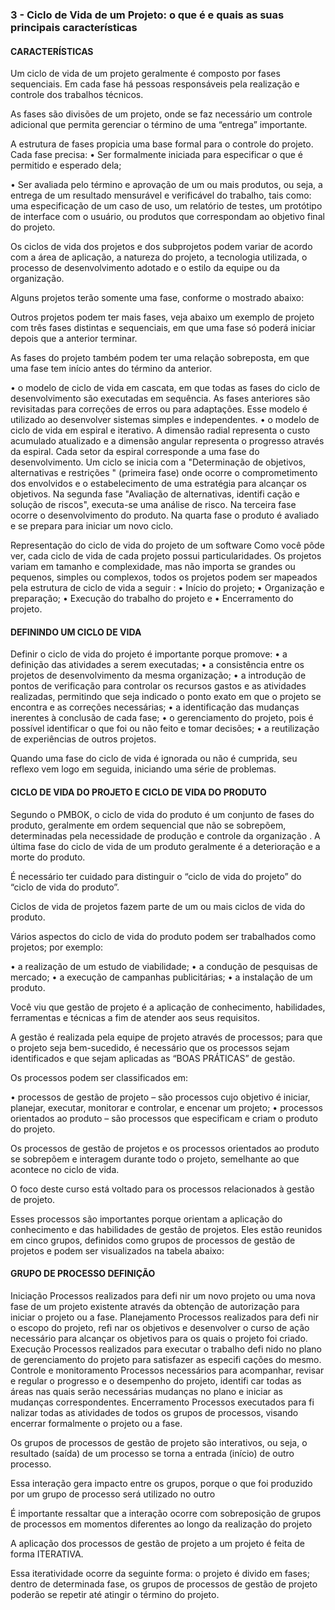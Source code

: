 ### 3 - Ciclo de Vida de um Projeto: o que é e quais as suas principais características




#### CARACTERÍSTICAS

Um ciclo de vida de um projeto geralmente é composto por fases sequenciais. Em cada fase há pessoas responsáveis pela realização e controle dos trabalhos técnicos. 

As fases são divisões de um projeto, onde se faz necessário um controle adicional que permita gerenciar o término de uma “entrega” importante.

A estrutura de fases propicia uma base formal para o controle do projeto. Cada fase precisa:
• Ser formalmente iniciada para especificar o que é permitido e esperado dela;

• Ser avaliada pelo término e aprovação de um ou mais produtos, ou seja, a entrega de um resultado mensurável e verificável do trabalho, tais como: uma especificação de um caso de uso, um relatório de testes, um
protótipo de interface com o usuário, ou produtos que correspondam ao objetivo final do projeto.

Os ciclos de vida dos projetos e dos subprojetos podem variar de acordo com a área de aplicação, a natureza do
projeto, a tecnologia utilizada, o processo de desenvolvimento adotado e o estilo da equipe ou da organização.

Alguns projetos terão somente uma fase, conforme o mostrado abaixo:



Outros projetos podem ter mais fases, veja abaixo um exemplo de projeto com três fases distintas e sequenciais, em que uma fase só poderá iniciar depois que a anterior terminar.


As fases do projeto também podem ter uma relação sobreposta, em que uma fase tem início antes do término da anterior.

• o modelo de ciclo de vida em cascata, em que todas as fases do ciclo de desenvolvimento são executadas em sequência. As fases anteriores são revisitadas para correções de erros ou para adaptações. Esse modelo é utilizado ao desenvolver sistemas simples e independentes.
• o modelo de ciclo de vida em espiral e iterativo. A dimensão radial representa o custo acumulado atualizado e a dimensão angular representa o progresso através da espiral.  Cada setor da espiral corresponde a uma fase do desenvolvimento. Um ciclo se inicia com a "Determinação de objetivos, alternativas e restrições " (primeira fase) onde ocorre o comprometimento dos envolvidos e o estabelecimento de uma estratégia
para alcançar os objetivos. Na segunda fase "Avaliação de alternativas, identifi cação e solução de riscos", executa-se uma análise de risco. Na terceira fase ocorre o desenvolvimento do produto. Na quarta fase o produto é avaliado e se prepara para iniciar um novo ciclo.

Representação do ciclo de vida do projeto de um software
Como você pôde ver, cada ciclo de vida de cada projeto possui particularidades. Os projetos variam em tamanho e complexidade, mas
não importa se grandes ou pequenos, simples ou complexos, todos os projetos podem ser mapeados pela estrutura de ciclo de vida a seguir :
• Início do projeto;
• Organização e preparação;
• Execução do trabalho do projeto e
• Encerramento do projeto.

#### DEFININDO UM CICLO DE VIDA

Definir o ciclo de vida do projeto é importante porque promove:
• a definição das atividades a serem executadas;
• a consistência entre os projetos de desenvolvimento da mesma organização;
• a introdução de pontos de verificação para controlar os recursos gastos e as atividades realizadas, permitindo que seja indicado o
ponto exato em que o projeto se encontra e as correções necessárias;
• a identificação das mudanças inerentes à conclusão de cada fase;
• o gerenciamento do projeto, pois é possível identificar o que foi ou não feito e tomar decisões;
• a reutilização de experiências de outros projetos.

Quando uma fase do ciclo de vida é ignorada ou não é cumprida, seu reflexo vem logo em seguida, iniciando uma série de problemas.


#### CICLO DE VIDA DO PROJETO E CICLO DE VIDA DO PRODUTO

Segundo o PMBOK, o ciclo de vida do produto é um conjunto de fases do produto, geralmente em ordem sequencial que não se sobrepõem,
determinadas pela necessidade de produção e controle da organização . A última fase do ciclo de vida de um produto geralmente é a deterioração
e a morte do produto.

É necessário ter cuidado para distinguir o “ciclo de vida do projeto” do “ciclo de vida do produto”.

Ciclos de vida de projetos fazem parte de um ou mais ciclos de vida do produto.

Vários aspectos do ciclo de vida do produto podem ser trabalhados como projetos; por exemplo:

• a realização de um estudo de viabilidade;
• a condução de pesquisas de mercado;
• a execução de campanhas publicitárias;
• a instalação de um produto.

Você viu que gestão de projeto é a aplicação de conhecimento, habilidades, ferramentas e técnicas a fim de atender aos seus requisitos. 

A gestão é realizada pela equipe de projeto através de processos; para que o projeto seja bem-sucedido, é necessário que os processos sejam
identificados e que sejam aplicadas as “BOAS PRÁTICAS” de gestão.

Os processos podem ser classificados em:

• processos de gestão de projeto – são processos cujo objetivo é iniciar, planejar, executar, monitorar e controlar, e encenar um projeto;
• processos orientados ao produto – são processos que especificam e criam o produto do projeto.

Os processos de gestão de projetos e os processos orientados ao produto se sobrepõem e interagem durante todo o projeto, semelhante
ao que acontece no ciclo de vida.

O foco deste curso está voltado para os processos relacionados à gestão de projeto.

Esses processos são importantes porque orientam a aplicação do conhecimento e das habilidades de gestão de projetos. Eles estão reunidos
em cinco grupos, definidos como grupos de processos de gestão de projetos e podem ser visualizados na tabela abaixo:


 #### GRUPO DE PROCESSO	 DEFINIÇÃO
 Iniciação	 Processos realizados para defi nir um novo projeto ou
uma nova fase de um projeto existente através da
obtenção de autorização para iniciar o projeto ou a
fase.
 Planejamento	 Processos realizados para defi nir o escopo do projeto,
refi nar os objetivos e desenvolver o curso de ação
necessário para alcançar os objetivos para os quais o
projeto foi criado.
 Execução	 Processos realizados para executar o trabalho defi nido
no plano de gerenciamento do projeto para satisfazer
as especifi cações do mesmo.
 Controle e
monitoramento	 Processos necessários para acompanhar, revisar e regular
o progresso e o desempenho do projeto, identifi car
todas as áreas nas quais serão necessárias mudanças no
plano e iniciar as mudanças correspondentes.
 Encerramento	 Processos executados para fi nalizar todas as atividades
de todos os grupos de processos, visando encerrar formalmente
o projeto ou a fase.


Os grupos de processos de gestão de projeto são interativos, ou seja, o resultado (saída) de um processo se torna a entrada (início) de outro processo.

Essa interação gera impacto entre os grupos, porque o que foi produzido por um grupo de processo será utilizado no outro




É importante ressaltar que a interação ocorre com sobreposição de grupos de processos em momentos diferentes ao longo da realização do projeto


A aplicação dos processos de gestão de projeto a um projeto é feita de forma ITERATIVA. 

Essa iteratividade ocorre da seguinte forma: o projeto é divido em fases; dentro de determinada fase, os grupos de processos de gestão
de projeto poderão se repetir até atingir o término do projeto.

